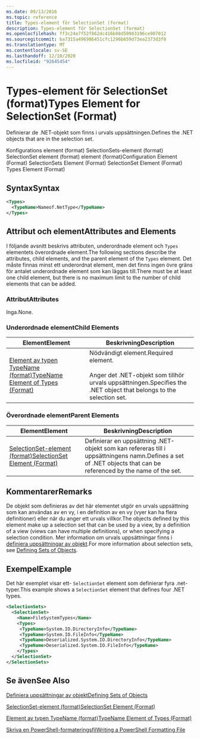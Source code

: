 ```yaml
---
ms.date: 09/13/2016
ms.topic: reference
title: Types-element för SelectionSet (format)
description: Types-element för SelectionSet (format)
ms.openlocfilehash: ff3c24e7f52f862dc416b88d50983196ce907012
ms.sourcegitcommit: ba7315a496986451cfc1296b659d73ea2373d3f0
ms.translationtype: MT
ms.contentlocale: sv-SE
ms.lasthandoff: 12/10/2020
ms.locfileid: "92645454"
---
```

# <a name="types-element-for-selectionset-format"></a><span data-ttu-id="2e768-103">Types-element för SelectionSet (format)</span><span class="sxs-lookup"><span data-stu-id="2e768-103">Types Element for SelectionSet (Format)</span></span>

<span data-ttu-id="2e768-104">Definierar de .NET-objekt som finns i urvals uppsättningen.</span><span class="sxs-lookup"><span data-stu-id="2e768-104">Defines the .NET objects that are in the selection set.</span></span>

<span data-ttu-id="2e768-105">Konfigurations element (format) SelectionSets-element (format) SelectionSet element (format) element (format)</span><span class="sxs-lookup"><span data-stu-id="2e768-105">Configuration Element (Format) SelectionSets Element (Format) SelectionSet Element (Format) Types Element (Format)</span></span>

## <a name="syntax"></a><span data-ttu-id="2e768-106">Syntax</span><span class="sxs-lookup"><span data-stu-id="2e768-106">Syntax</span></span>

```xml
<Types>
  <TypeName>Nameof.NetType</TypeName>
</Types>

```

## <a name="attributes-and-elements"></a><span data-ttu-id="2e768-107">Attribut och element</span><span class="sxs-lookup"><span data-stu-id="2e768-107">Attributes and Elements</span></span>

<span data-ttu-id="2e768-108">I följande avsnitt beskrivs attributen, underordnade element och `Types` elementets överordnade element.</span><span class="sxs-lookup"><span data-stu-id="2e768-108">The following sections describe the attributes, child elements, and the parent element of the `Types` element.</span></span> <span data-ttu-id="2e768-109">Det måste finnas minst ett underordnat element, men det finns ingen övre gräns för antalet underordnade element som kan läggas till.</span><span class="sxs-lookup"><span data-stu-id="2e768-109">There must be at least one child element, but there is no maximum limit to the number of child elements that can be added.</span></span>

### <a name="attributes"></a><span data-ttu-id="2e768-110">Attribut</span><span class="sxs-lookup"><span data-stu-id="2e768-110">Attributes</span></span>

<span data-ttu-id="2e768-111">Inga.</span><span class="sxs-lookup"><span data-stu-id="2e768-111">None.</span></span>

### <a name="child-elements"></a><span data-ttu-id="2e768-112">Underordnade element</span><span class="sxs-lookup"><span data-stu-id="2e768-112">Child Elements</span></span>

|<span data-ttu-id="2e768-113">Element</span><span class="sxs-lookup"><span data-stu-id="2e768-113">Element</span></span>|<span data-ttu-id="2e768-114">Beskrivning</span><span class="sxs-lookup"><span data-stu-id="2e768-114">Description</span></span>|
|-------------|-----------------|
|[<span data-ttu-id="2e768-115">Element av typen TypeName (format)</span><span class="sxs-lookup"><span data-stu-id="2e768-115">TypeName Element of Types (Format)</span></span>](./typename-element-for-types-format.md)|<span data-ttu-id="2e768-116">Nödvändigt element.</span><span class="sxs-lookup"><span data-stu-id="2e768-116">Required element.</span></span><br /><br /> <span data-ttu-id="2e768-117">Anger det .NET-objekt som tillhör urvals uppsättningen.</span><span class="sxs-lookup"><span data-stu-id="2e768-117">Specifies the .NET object that belongs to the selection set.</span></span>|

### <a name="parent-elements"></a><span data-ttu-id="2e768-118">Överordnade element</span><span class="sxs-lookup"><span data-stu-id="2e768-118">Parent Elements</span></span>

|<span data-ttu-id="2e768-119">Element</span><span class="sxs-lookup"><span data-stu-id="2e768-119">Element</span></span>|<span data-ttu-id="2e768-120">Beskrivning</span><span class="sxs-lookup"><span data-stu-id="2e768-120">Description</span></span>|
|-------------|-----------------|
|[<span data-ttu-id="2e768-121">SelectionSet-element (format)</span><span class="sxs-lookup"><span data-stu-id="2e768-121">SelectionSet Element (Format)</span></span>](./selectionset-element-format.md)|<span data-ttu-id="2e768-122">Definierar en uppsättning .NET-objekt som kan refereras till i uppsättningens namn.</span><span class="sxs-lookup"><span data-stu-id="2e768-122">Defines a set of .NET objects that can be referenced by the name of the set.</span></span>|

## <a name="remarks"></a><span data-ttu-id="2e768-123">Kommentarer</span><span class="sxs-lookup"><span data-stu-id="2e768-123">Remarks</span></span>

<span data-ttu-id="2e768-124">De objekt som definieras av det här elementet utgör en urvals uppsättning som kan användas av en vy, i en definition av en vy (vyer kan ha flera definitioner) eller när du anger ett urvals villkor.</span><span class="sxs-lookup"><span data-stu-id="2e768-124">The objects defined by this element make up a selection set that can be used by a view, by a definition of a view (views can have multiple definitions), or when specifying a selection condition.</span></span>  <span data-ttu-id="2e768-125">Mer information om urvals uppsättningar finns i [definiera uppsättningar av objekt](./defining-selection-sets.md).</span><span class="sxs-lookup"><span data-stu-id="2e768-125">For more information about selection sets, see [Defining Sets of Objects](./defining-selection-sets.md).</span></span>

## <a name="example"></a><span data-ttu-id="2e768-126">Exempel</span><span class="sxs-lookup"><span data-stu-id="2e768-126">Example</span></span>

<span data-ttu-id="2e768-127">Det här exemplet visar ett- `SelectionSet` element som definierar fyra .net-typer.</span><span class="sxs-lookup"><span data-stu-id="2e768-127">This example shows a `SelectionSet` element that defines four .NET types.</span></span>

```xml
<SelectionSets>
  <SelectionSet>
    <Name>FileSystemTypes</Name>
    <Types>
     <TypeName>System.IO.DirectoryInfo</TypeName>
     <TypeName>System.IO.FileInfo</TypeName>
     <TypeName>Deserialized.System.IO.DirectoryInfo</TypeName>
     <TypeName>Deserialized.System.IO.FileInfo</TypeName>
    </Types>
  </SelectionSet>
</SelectionSets>
```

## <a name="see-also"></a><span data-ttu-id="2e768-128">Se även</span><span class="sxs-lookup"><span data-stu-id="2e768-128">See Also</span></span>

[<span data-ttu-id="2e768-129">Definiera uppsättningar av objekt</span><span class="sxs-lookup"><span data-stu-id="2e768-129">Defining Sets of Objects</span></span>](./defining-selection-sets.md)

[<span data-ttu-id="2e768-130">SelectionSet-element (format)</span><span class="sxs-lookup"><span data-stu-id="2e768-130">SelectionSet Element (Format)</span></span>](./selectionset-element-format.md)

[<span data-ttu-id="2e768-131">Element av typen TypeName (format)</span><span class="sxs-lookup"><span data-stu-id="2e768-131">TypeName Element of Types (Format)</span></span>](./typename-element-for-types-format.md)

[<span data-ttu-id="2e768-132">Skriva en PowerShell-formateringsfil</span><span class="sxs-lookup"><span data-stu-id="2e768-132">Writing a PowerShell Formatting File</span></span>](./writing-a-powershell-formatting-file.md)
